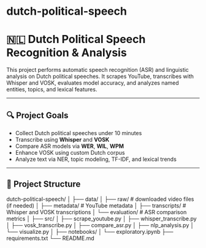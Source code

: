 # dutch-political-speech
# 🇳🇱 Dutch Political Speech Recognition & Analysis

This project performs automatic speech recognition (ASR) and linguistic analysis on Dutch political speeches. It scrapes YouTube, transcribes with Whisper and VOSK, evaluates model accuracy, and analyzes named entities, topics, and lexical features.

---

## 🔍 Project Goals
- Collect Dutch political speeches under 10 minutes
- Transcribe using **Whisper** and **VOSK**
- Compare ASR models via **WER**, **WIL**, **WPM**
- Enhance VOSK using custom Dutch corpus
- Analyze text via NER, topic modeling, TF-IDF, and lexical trends

---

## 🧱 Project Structure
dutch-political-speech/
│
├── data/
│   ├── raw/                 # downloaded video files (if needed)
│   ├── metadata/            # YouTube metadata
│   ├── transcripts/         # Whisper and VOSK transcriptions
│   └── evaluation/          # ASR comparison metrics
│
├── src/
│   ├── scrape_youtube.py
│   ├── whisper_transcribe.py
│   ├── vosk_transcribe.py
│   ├── compare_asr.py
│   ├── nlp_analysis.py
│   └── visualize.py
│
├── notebooks/
│   └── exploratory.ipynb
├── requirements.txt
└── README.md

